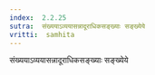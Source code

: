 ```yaml
---
index:  2.2.25
sutra:  संख्ययाऽव्ययासन्नादूराधिकसङ्ख्याः सङ्ख्येये
vritti:  samhita 
---
```


संख्ययाऽव्ययासन्नादूराधिकसङ्ख्याः सङ्ख्येये

